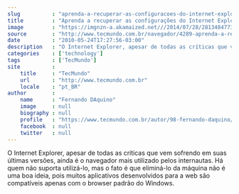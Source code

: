 ```yaml
---
slug          : "aprenda-a-recuperar-as-configuracoes-do-internet-explorer"
title         : "Aprenda a recuperar as configurações do Internet Explorer"
image         : "https://imgnzn-a.akamaized.net///2014/07/28/28134847735296-t1200x480.jpg"
source        : "http://www.tecmundo.com.br/navegador/4289-aprenda-a-recuperar-as-configuracoes-do-internet-explorer.htm"
date          : "2010-05-24T17:27:56-03:00"
description   : "O Internet Explorer, apesar de todas as críticas que vem sofrendo em suas últimas versões, ainda é o navegador mais utilizado pelos internautas. Há quem não suporta utilizá-lo, mas o fato é que eliminá-lo da máquina não é uma boa ideia, pois muitos aplicativos desenvolvidos para a web são compatíveis apenas com o browser padrão do Windows."
categories    : ['technology']
tags          : ['TecMundo']
site          :
    title     : "TecMundo"
    url       : "http://www.tecmundo.com.br"
    locale    : "pt_BR"
author        :
    name      : "Fernando DAquino"
    image     : null
    biography : null
    profile   : "https://www.tecmundo.com.br/autor/98-fernando-daquino/"
    facebook  : null
    twitter   : null
---
```


O Internet Explorer, apesar de todas as críticas que vem sofrendo em suas últimas versões, ainda é o navegador mais utilizado pelos internautas. Há quem não suporta utilizá-lo, mas o fato é que eliminá-lo da máquina não é uma boa ideia, pois muitos aplicativos desenvolvidos para a web são compatíveis apenas com o browser padrão do Windows.

